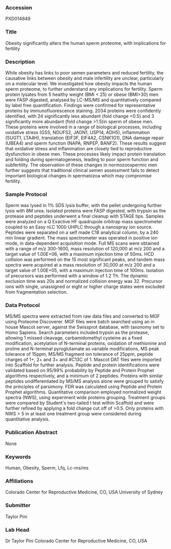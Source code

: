 ### Accession
PXD014849

### Title
Obesity significantly alters the human sperm proteome, with implications for fertility

### Description
While obesity has links to poor semen parameters and reduced fertility, the causative links between obesity and male infertility are unclear, particularly on a molecular level. We investigated how obesity impacts the human sperm proteome, to further understand any implications for fertility. Sperm protein lysates from 5 healthy weight (BMI < 25) or obese (BMI>30) men were FASP digested, analysed by LC-MS/MS and quantitatively compared by label free quantification. Findings were confirmed for representative proteins by immunofluorescence staining. 2034 proteins were confidently identified, with 24 significantly less abundant (fold change <0.5) and 3 significantly more abundant (fold change >1.5)in sperm of obese men. These proteins were involved in a range of biological processes, including oxidative stress (GSS, NDUFS2, JAGN1, USP14, ADH5), inflammation (SUGT1, LTA4H), translation (EIF3F, EIF4A2, CSNK1G1), DNA damage repair (UBEA4) and sperm function (NAPA, RNPEP, BANF2). These results suggest that oxidative stress and inflammation are closely tied to reproductive dysfunction in obese men. These processes likely impact protein translation and folding during spermatogenesis, leading to poor sperm function and subfertility. The observation of these changes in normozoospermic men further suggests that traditional clinical semen assessment fails to detect important biological changes in spermatozoa which may compromise fertility.

### Sample Protocol
Sperm was lysed in 1% SDS lysis buffer, with the pellet undergoing further lysis with 8M urea. Isolated proteins were FASP digested, with trypsin as the protease and peptides underwent a final cleanup with STAGE tips. Samples were analyzed on a Q Exactive HF quadrupole orbitrap mass spectrometer coupled to an Easy nLC 1000 UHPLC through a nanospray ion source. Peptides were separated on a self made C18 analytical column, by a 240 min linear gradient. The mass spectrometer was operated in positive ion mode, in data-dependent acquisition mode. Full MS scans were obtained with a range of m/z 300-1600, mass resolution of 120,000 at m/z 200 and a target value of 1.00E+06, with a maximum injection time of 50ms. HCD collision was performed on the 15 most significant peaks, and tandem mass spectra were acquired at a mass resolution of 30,000 at m/z 200 and a target value of 1.00E+05, with a maximum injection time of 100ms. Isolation of precursors was performed with a window of 1.2 Th. The dynamic exclusion time was 20s and normalized collision energy was 32. Precursor ions with single, unassigned or eight or higher charge states were excluded from fragmentation selection.

### Data Protocol
MS/MS spectra were extracted from raw data files and converted to MGF using Proteome Discoverer. MGF files were batch searched using an in house Mascot server, against the Swissprot database, with taxonomy set to Homo Sapiens. Search parameters included trypsin as the protease, allowing 1 missed cleavage, carbamidomethyl cysteine as a fixed modification, acetylation of N-terminal proteins, oxidation of methionine and proline and N-terminal pyroglutamate as variable modifications, MS peak tolerance of 15ppm, MS/MS fragment ion tolerance of 25ppm, peptide charges of 1+, 2+ and 3+ and #C13C of 1. Mascot DAT files were imported into Scaffold for further analysis. Peptide and protein identifications were validated based on 95/99% probability by Peptide and Protein Prophet algorithms respectively, and a minimum of 2 peptides. Proteins with similar peptides undifferentiated by MS/MS analysis alone were grouped to satisfy the principles of parsimony. FDR was calculated using Peptide and Protein Prophet algorithms. Quantitative comparison employed normalized weight spectra (NWS), using experiment wide proteins grouping. Treatment groups were compared by Student's two-tailed t test within Scaffold and were further refined by applying a fold change cut off of >0.5. Only proteins with NWS > 5 in at least one treatment group were considered during quantitative analysis.

### Publication Abstract
None

### Keywords
Human, Obesity, Sperm, Lfq, Lc-ms/ms

### Affiliations
Colorado Center for Reproductive Medicine, CO, USA
University of Sydney

### Submitter
Taylor Pini

### Lab Head
Dr Taylor Pini
Colorado Center for Reproductive Medicine, CO, USA


